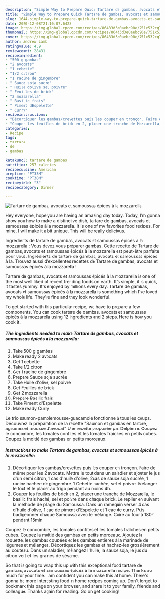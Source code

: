 ```yaml
---
description: "Simple Way to Prepare Quick Tartare de gambas, avocats et samoussas épicés à la mozzarella"
title: "Simple Way to Prepare Quick Tartare de gambas, avocats et samoussas épicés à la mozzarella"
slug: 1644-simple-way-to-prepare-quick-tartare-de-gambas-avocats-et-samoussas-epices-a-la-mozzarella
date: 2020-12-08T21:10:07.642Z
image: https://img-global.cpcdn.com/recipes/86433d3e0aebc90e/751x532cq70/tartare-de-gambas-avocats-et-samoussas-epices-a-la-mozzarella-photo-principale-de-la-recette.jpg
thumbnail: https://img-global.cpcdn.com/recipes/86433d3e0aebc90e/751x532cq70/tartare-de-gambas-avocats-et-samoussas-epices-a-la-mozzarella-photo-principale-de-la-recette.jpg
cover: https://img-global.cpcdn.com/recipes/86433d3e0aebc90e/751x532cq70/tartare-de-gambas-avocats-et-samoussas-epices-a-la-mozzarella-photo-principale-de-la-recette.jpg
author: Andrew Lamb
ratingvalue: 4.9
reviewcount: 28431
recipeingredient:
- "500 g gambas"
- "2 avocats"
- "1 cebette"
- "1/2 citron"
- "1 racine de gingembre"
- " Sauce soja sucre"
- " Huile dolive sel poivre"
- " Feuilles de brick"
- "2 mozzarella"
- " Basilic frais"
- " Piment dEspelette"
- " Curry"
recipeinstructions:
- "Décortiquer les gambas/crevettes puis les couper en tronçon. Faire de même pour les 2 avocats. Mettre le tout dans un saladier et ajouter le jus d&#39;un demi citron, 1 cas d&#39;huile d&#39;olive, 2cas de sauce soja sucrée, 1 racine hachée de gingembre, 1 Cebette hachée, sel et poivre. Mélanger le tout et le placer au frigo pendant au moins 4h."
- "Couper les feuilles de brick en 2, placer une tranche de Mozzarella, le basilic frais haché, sel et poivre dans chaque brick. Le replier en suivant la méthode de pliage du Samoussa. Dans un ramequin verser 4 cas d&#39;huile d&#39;olive, 1 cac de piment d&#39;Espelette et 1 cac de curry. Puis badigeonner chaque Samoussa avec le mélange. Cuire au four à 180° pendant 15min"
categories:
- Recipe
tags:
- tartare
- de
- gambas

katakunci: tartare de gambas 
nutrition: 257 calories
recipecuisine: American
preptime: "PT33M"
cooktime: "PT38M"
recipeyield: "3"
recipecategory: Dinner

---
```



![Tartare de gambas, avocats et samoussas épicés à la mozzarella](https://img-global.cpcdn.com/recipes/86433d3e0aebc90e/751x532cq70/tartare-de-gambas-avocats-et-samoussas-epices-a-la-mozzarella-photo-principale-de-la-recette.jpg)

Hey everyone, hope you are having an amazing day today. Today, I'm gonna show you how to make a distinctive dish, tartare de gambas, avocats et samoussas épicés à la mozzarella. It is one of my favorites food recipes. For mine, I will make it a bit unique. This will be really delicious.

Ingrédients de tartare de gambas, avocats et samoussas épicés à la mozzarella : Vous devez vous préparer gambas. Cette recette de Tartare de gambas, avocats et samoussas épicés à la mozzarella est peut-être parfaite pour vous. Ingrédients de tartare de gambas, avocats et samoussas épicés à la. Trouvez aussi d&#39;excellentes recettes de Tartare de gambas, avocats et samoussas épicés à la mozzarella !

Tartare de gambas, avocats et samoussas épicés à la mozzarella is one of the most well liked of recent trending foods on earth. It's simple, it is quick, it tastes yummy. It's enjoyed by millions every day. Tartare de gambas, avocats et samoussas épicés à la mozzarella is something which I've loved my whole life. They're fine and they look wonderful.


To get started with this particular recipe, we have to prepare a few components. You can cook tartare de gambas, avocats et samoussas épicés à la mozzarella using 12 ingredients and 2 steps. Here is how you cook it.

<!--inarticleads1-->

##### The ingredients needed to make Tartare de gambas, avocats et samoussas épicés à la mozzarella:

1. Take 500 g gambas
1. Make ready 2 avocats
1. Get 1 cebette
1. Take 1/2 citron
1. Get 1 racine de gingembre
1. Prepare  Sauce soja sucrée
1. Take  Huile d&#39;olive, sel poivre
1. Get  Feuilles de brick
1. Get 2 mozzarella
1. Prepare  Basilic frais
1. Take  Piment d&#39;Espelette
1. Make ready  Curry


Le trio saumon-pamplemousse-guacamole fonctionne à tous les coups. Découvrez la préparation de la recette &#34;Saumon et gambas en tartare, agrumes et mousse d&#39;avocat&#34; Une recette proposée par Delpierre. Coupez le concombre, les tomates confites et les tomates fraîches en petits cubes. Coupez la moitié des gambas en petits morceaux. 

<!--inarticleads2-->

##### Instructions to make Tartare de gambas, avocats et samoussas épicés à la mozzarella:

1. Décortiquer les gambas/crevettes puis les couper en tronçon. Faire de même pour les 2 avocats. Mettre le tout dans un saladier et ajouter le jus d&#39;un demi citron, 1 cas d&#39;huile d&#39;olive, 2cas de sauce soja sucrée, 1 racine hachée de gingembre, 1 Cebette hachée, sel et poivre. Mélanger le tout et le placer au frigo pendant au moins 4h.
1. Couper les feuilles de brick en 2, placer une tranche de Mozzarella, le basilic frais haché, sel et poivre dans chaque brick. Le replier en suivant la méthode de pliage du Samoussa. Dans un ramequin verser 4 cas d&#39;huile d&#39;olive, 1 cac de piment d&#39;Espelette et 1 cac de curry. Puis badigeonner chaque Samoussa avec le mélange. Cuire au four à 180° pendant 15min


Coupez le concombre, les tomates confites et les tomates fraîches en petits cubes. Coupez la moitié des gambas en petits morceaux. Ajoutez la roquette, les gambas coupées et les gambas entières à la marinade de légumes et mélangez. Décortiquez les gambas et hachez-les grossièrement au couteau. Dans un saladier, mélangez l&#39;huile, la sauce soja, le jus du citron vert et les graines de sésame. 

So that is going to wrap this up with this exceptional food tartare de gambas, avocats et samoussas épicés à la mozzarella recipe. Thanks so much for your time. I am confident you can make this at home. There's gonna be more interesting food in home recipes coming up. Don't forget to bookmark this page on your browser, and share it to your family, friends and colleague. Thanks again for reading. Go on get cooking!
